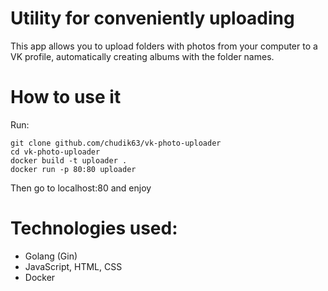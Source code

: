 # Utility for conveniently uploading
This app allows you to upload folders with photos from your computer to a VK profile, automatically creating albums with the folder names.

# How to use it
Run:
```
git clone github.com/chudik63/vk-photo-uploader
cd vk-photo-uploader
docker build -t uploader .
docker run -p 80:80 uploader
``` 

Then go to localhost:80 and enjoy


# Technologies used:
- Golang (Gin)
- JavaScript, HTML, CSS
- Docker
